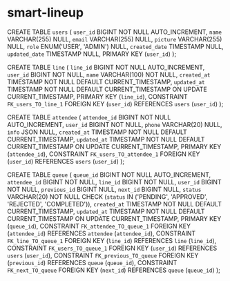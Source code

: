 # smart-lineup

CREATE TABLE `users` (
`user_id` BIGINT NOT NULL AUTO_INCREMENT,
`name` VARCHAR(255) NULL,
`email` VARCHAR(255) NULL,
`picture` VARCHAR(255) NULL,
`role` ENUM('USER', 'ADMIN') NULL,
`created_date` TIMESTAMP NULL,
`updated_date` TIMESTAMP NULL,
PRIMARY KEY (`user_id`)
);

CREATE TABLE `line` (
`line_id` BIGINT NOT NULL AUTO_INCREMENT,
`user_id` BIGINT NOT NULL,
`name` VARCHAR(100) NOT NULL,
`created_at` TIMESTAMP NOT NULL DEFAULT CURRENT_TIMESTAMP,
`updated_at` TIMESTAMP NOT NULL DEFAULT CURRENT_TIMESTAMP ON UPDATE CURRENT_TIMESTAMP,
PRIMARY KEY (`line_id`),
CONSTRAINT `FK_users_TO_line_1` FOREIGN KEY (`user_id`) REFERENCES `users` (`user_id`)
);

CREATE TABLE `attendee` (
`attendee_id` BIGINT NOT NULL AUTO_INCREMENT,
`user_id` BIGINT NOT NULL,
`phone` VARCHAR(20) NULL,
`info` JSON NULL,
`created_at` TIMESTAMP NOT NULL DEFAULT CURRENT_TIMESTAMP,
`updated_at` TIMESTAMP NOT NULL DEFAULT CURRENT_TIMESTAMP ON UPDATE CURRENT_TIMESTAMP,
PRIMARY KEY (`attendee_id`),
CONSTRAINT `FK_users_TO_attendee_1` FOREIGN KEY (`user_id`) REFERENCES `users` (`user_id`)
);

CREATE TABLE `queue` (
`queue_id` BIGINT NOT NULL AUTO_INCREMENT,
`attendee_id` BIGINT NOT NULL,
`line_id` BIGINT NOT NULL,
`user_id` BIGINT NOT NULL,
`previous_id` BIGINT NULL,
`next_id` BIGINT NULL,
`status` VARCHAR(20) NOT NULL CHECK (`status` IN ('PENDING', 'APPROVED', 'REJECTED', 'COMPLETED')),
`created_at` TIMESTAMP NOT NULL DEFAULT CURRENT_TIMESTAMP,
`updated_at` TIMESTAMP NOT NULL DEFAULT CURRENT_TIMESTAMP ON UPDATE CURRENT_TIMESTAMP,
PRIMARY KEY (`queue_id`),
CONSTRAINT `FK_attendee_TO_queue_1` FOREIGN KEY (`attendee_id`) REFERENCES `attendee` (`attendee_id`),
CONSTRAINT `FK_line_TO_queue_1` FOREIGN KEY (`line_id`) REFERENCES `line` (`line_id`),
CONSTRAINT `FK_users_TO_queue_1` FOREIGN KEY (`user_id`) REFERENCES `users` (`user_id`),
CONSTRAINT `FK_previous_TO_queue` FOREIGN KEY (`previous_id`) REFERENCES `queue` (`queue_id`),
CONSTRAINT `FK_next_TO_queue` FOREIGN KEY (`next_id`) REFERENCES `queue` (`queue_id`)
);